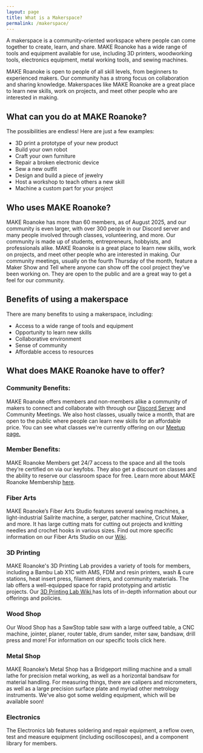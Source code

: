 ```yaml
---
layout: page
title: What is a Makerspace?
permalink: /makerspace/
---
```

A makerspace is a community-oriented workspace where people can come together to create, learn, and share. MAKE Roanoke has a wide range of tools and equipment available for use, including 3D printers, woodworking tools, electronics equipment, metal working tools, and sewing machines.

MAKE Roanoke is open to people of all skill levels, from beginners to experienced makers. Our community has a strong focus on collaboration and sharing knowledge. Makerspaces like MAKE Roanoke are a great place to learn new skills, work on projects, and meet other people who are interested in making.

## What can you do at MAKE Roanoke?

The possibilities are endless! Here are just a few examples:

* 3D print a prototype of your new product
* Build your own robot
* Craft your own furniture
* Repair a broken electronic device
* Sew a new outfit
* Design and build a piece of jewelry
* Host a workshop to teach others a new skill
* Machine a custom part for your project

## Who uses MAKE Roanoke?

MAKE Roanoke has more than 60 members, as of August 2025, and our community is even larger, with over 300 people in our Discord server and many people involved through classes, volunteering, and more. Our community is made up of students, entrepreneurs, hobbyists, and professionals alike. MAKE Roanoke is a great place to learn new skills, work on projects, and meet other people who are interested in making. Our community meetings, usually on the fourth Thursday of the month, feature a Maker Show and Tell where anyone can show off the cool project they’ve been working on. They are open to the public and are a great way to get a feel for our community.

## Benefits of using a makerspace

There are many benefits to using a makerspace, including:

* Access to a wide range of tools and equipment
* Opportunity to learn new skills
* Collaborative environment
* Sense of community
* Affordable access to resources

## What does MAKE Roanoke have to offer?

### Community Benefits:

MAKE Roanoke offers members and non-members alike a community of makers to connect and collaborate with through our [Discord Server](https://mkroa.org/discord) and Community Meetings. We also host classes, usually twice a month, that are open to the public where people can learn new skills for an affordable price. You can see what classes we're currently offering on our [Meetup page.](https://www.meetup.com/make-roanoke)

### Member Benefits:

MAKE Roanoke Members get 24/7 access to the space and all the tools they’re certified on via our keyfobs. They also get a discount on classes and the ability to reserve our classroom space for free. Learn more about MAKE Roanoke Membership [here](https://makeroanoke.org/membership/). 

### Fiber Arts

MAKE Roanoke’s Fiber Arts Studio features several sewing machines, a light-industrial Sailrite machine, a serger, patcher machine, Cricut Maker, and more. It has large cutting mats for cutting out projects and knitting needles and crochet hooks in various sizes. Find out more specific information on our Fiber Arts Studio on our [Wiki](https://wiki.makeroanoke.org/doku.php?id=fiber_arts).

### 3D Printing

MAKE Roanoke's 3D Printing Lab provides a variety of tools for members, including a Bambu Lab X1C with AMS, FDM and resin printers, wash & cure stations, heat insert press, filament driers, and community materials. The lab offers a well-equipped space for rapid prototyping and artistic projects. Our [3D Printing Lab Wiki ](https://wiki.makeroanoke.org/doku.php?id=3d_printing)has lots of in-depth information about our offerings and policies. 

### Wood Shop

Our Wood Shop has a SawStop table saw with a large outfeed table, a CNC machine, jointer, planer, router table, drum sander, miter saw, bandsaw, drill press and more! For information on our specific tools click here.

### Metal Shop

MAKE Roanoke’s Metal Shop has a Bridgeport milling machine and a small lathe for precision metal working, as well as a horizontal bandsaw for material handling. For measuring things, there are calipers and micrometers, as well as a large precision surface plate and myriad other metrology instruments. We've also got some welding equipment, which will be available soon! 

### Electronics

The Electronics lab features soldering and repair equipment, a reflow oven, test and measure equipment (including oscilloscopes), and a component library for members.
